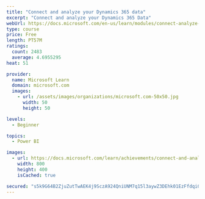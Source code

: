 ```yaml
---
title: "Connect and analyze your Dynamics 365 data​"
excerpt: "Connect and analyze your Dynamics 365 Data​"
webUrl: https://docs.microsoft.com/en-us/learn/modules/connect-analyze-dynamics-365-data/
type: course
price: Free
length: PT57M
ratings:
  count: 2483
  average: 4.6955295
heat: 51

provider:
  name: Microsoft Learn
  domain: microsoft.com
  images:
    - url: /assets/images/organizations/microsoft.com-50x50.jpg
      width: 50
      height: 50

levels:
  - Beginner

topics:
  - Power BI

images:
  - url: https://docs.microsoft.com/learn/achievements/connect-and-analyze-your-microsoft-dynamics-365-data-social.png
    width: 800
    height: 400
    isCached: true

secured: "s5k9G64B2ZjuZutTwAEK4j9SczA924QniUNM7q15l3aywZ3DEhk01EzFfdqiGEQhRloKJg6FEVOIzvR7zyl1MFxheLVJ21tMvzbo/bFHhZLfhBBUWmxzQqJg47TEhRLA7j1+U0sa4zLuMVlsyY6+t08SsXOXL7QlJARF75tNoQBpowB6qKjSwPIFjdEDBtvy6dKlkSUGlzYFsY6ojNQpb3rLbNcS3xIWKLTAMjI2yXJlkH0T/huO76FdRQedtuLUX5C+VPIpzrhvYWRW1NZ1tersv7oiWisGqZbFMGQMw1EDhrRYOIz1vqMotqfUHmmf6aNk94296lxbyNIwetPFPaQF+TxuVbxAp7q7iLxDcGFIL30xeln2+TvlhkK0mGjGDdTkqANP5AfR+wFBb65YwVG37I5KhFZqt8Cb9RchAvA=;EWsM+gqxkF3YSrCO5ZmjJQ=="
---
```


